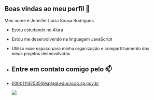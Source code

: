 ## Boas vindas ao meu perfil 🖤

Meu nome é Jennifer Luiza Sousa Rodrigues

- Estou estudando no Alura
- Estou me desenvolvendo na linguagem JavaScript
- Utilizo esse espaço para minha organização e compartilhamento dos meus projetos desenvolvidos

- ## Entre em contato comigo pelo 📫
- 00001114253509sp@al.educacao.sp.gov.br

  ![](https://media1.tenor.com/m/OUOBkawxWIAAAAAC/paola.gif)

